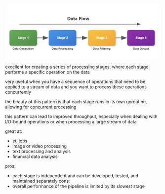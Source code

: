 ![diagram](diagram.png)

excellent for creating a series of processing stages, where each stage performs a specific operation on the data

very useful when you have a sequence of operations that need to be applied to a stream of data and you want to process these operations concurrently

the beauty of this pattern is that each stage runs in its own goroutine, allowing for concurrent processing

this pattern can lead to improved throughput, especially when dealing with I/O-bound operations or when processing a large stream of data

great at:
- etl jobs
- image or video processing
- text processing and analysis
- financial data analysis

pros:
- each stage is independent and can be developed, tested, and maintained separately
cons:
- overall performance of the pipeline is limited by its slowest stage